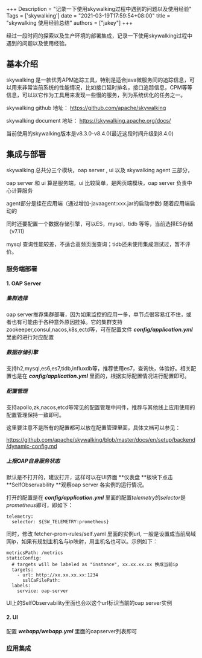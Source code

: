 +++
Description = "记录一下使用skywalking过程中遇到的问题以及使用经验"
Tags = ['skywalking']
date = "2021-03-19T17:59:54+08:00"
title = "skywalking 使用经验总结"
authors = ["jakey"]
+++


经过一段时间的探索以及生产环境的部署集成，记录一下使用skywalking过程中遇到的问题以及使用经验。

<!--more-->

## 基本介绍

skywalking 是一款优秀APM追踪工具，特别是适合java微服务间的追踪信息，可以用来非常当前系统的性能情况，比如接口延时排名，接口追踪信息，CPM等等信息，可以以它作为工具用来发现一些慢的服务，列为系统优化的任务之一。

skywalking github 地址： https://github.com/apache/skywalking

skywalking document 地址： https://skywalking.apache.org/docs/

当前使用的skywalking版本是v8.3.0-v8.4.0(最近这段时间升级到8.4.0)


## 集成与部署

skywalking 总共分三个模块，oap server , ui 以及 skywalking agent 三部分，

oap server 和 ui 算是服务端，ui 比较简单，是网页端模块，oap server 负责中心计算服务

agent部分是挂在应用端（通过增加-javaagent:xxx.jar的启动参数) 随着应用端启动的



同时还要配置一个数据存储引擎，可以ES，mysql，tidb 等等，当前选择ES存储（v7.11)

mysql 查询性能较差，不适合高频页面查询；tidb还未使用集成测试过，暂不评价。



### 服务端部署

#### 1. OAP Server 

##### 集群选择

oap server推荐集群部署，因为如果监控的应用一多，单节点很容易扛不住，或者也有可能由于各种意外原因挂掉。它的集群支持zookeeper,consul,nacos,k8s,ectd等，可在配置文件 ***config/application.yml*** 里面的进行对应配置

##### 数据存储引擎

支持h2,mysql,es6,es7,tidb,influxdb等，推荐使用es7，查询快，体验好。相关配置也是在 ***config/application.yml*** 里面的，根据实际配置情况进行配置即可。

##### 配置管理

支持apollo,zk,nacos,etcd等常见的配置管理中间件，推荐与其他线上应用使用的配置管理保持一致即可。

这里要注意不是所有的配置都可以放在配置管理里面，具体文档可以参见：

https://github.com/apache/skywalking/blob/master/docs/en/setup/backend/dynamic-config.md

##### 上报OAP自身服务状态

默认是不打开的，建议打开，这样可以在UI界面 **仪表盘 **板块下点击 **SelfObservability **观察oap server 各实例的运行情况。

打开的配置是在 ***config/application.yml*** 里面的配置*telemetry*的*selector*是*prometheus*即可，即如下：

```
telemetry:
  selector: ${SW_TELEMETRY:prometheus}
```

同时，修改 fetcher-prom-rules/self.yaml 里面的实例url, 一般是设置成当前局域网ip，如果有规划主机名与ip映射，用主机名也可以。示例如下：

```
metricsPath: /metrics
staticConfig:
  # targets will be labeled as "instance", xx.xx.xx.xx 换成当前ip
  targets:
    - url: http://xx.xx.xx.xx:1234
      sslCaFilePath:
  labels:
    service: oap-server
```

UI上的SelfObservability里面也会以这个url标识当前的oap server实例

#### 2. UI

配置 ***webapp/webapp.yml*** 里面的oapserver列表即可

### 应用集成



























